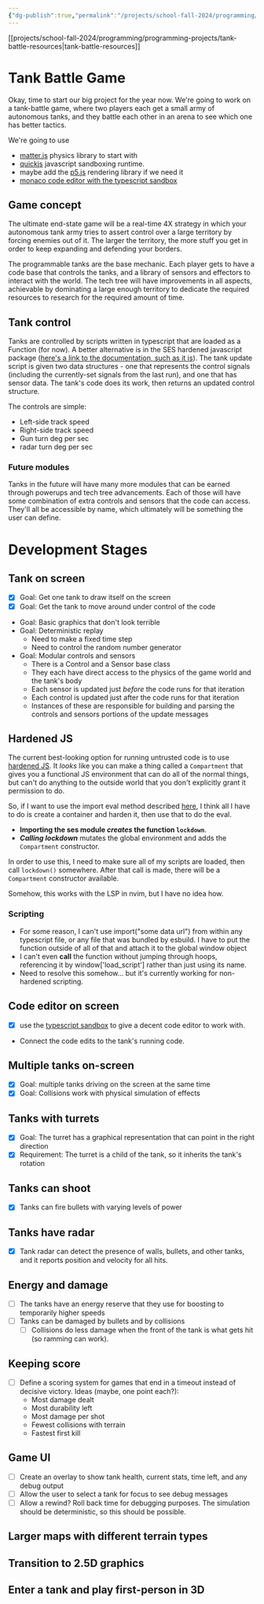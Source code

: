 ```yaml
---
{"dg-publish":true,"permalink":"/projects/school-fall-2024/programming/programming-projects/tank-battle-game/"}
---
```


[[projects/school-fall-2024/programming/programming-projects/tank-battle-resources\|tank-battle-resources]]
# Tank Battle Game

Okay, time to start our big project for the year now. We're going to work on a tank-battle game, where two players each get a small army of autonomous tanks, and they battle each other in an arena to see which one has better tactics.

We're going to use 
- [matter.js](https://brm.io/matter-js/) physics library to start with
- [quickjs](https://github.com/sebastianwessel/quickjs) javascript sandboxing runtime.
- maybe add the [p5.js](https://p5js.org/) rendering library if we need it
- [monaco code editor with the typescript sandbox](https://www.typescriptlang.org/dev/sandbox/)

## Game concept

The ultimate end-state game will be a real-time 4X strategy in which your autonomous tank army tries to assert control over a large territory by forcing enemies out of it. The larger the territory, the more stuff you get in order to keep expanding and defending your borders.

The programmable tanks are the base mechanic. Each player gets to have a code base that controls the tanks, and a library of sensors and effectors to interact with the world. The tech tree will have improvements in all aspects, achievable by dominating a large enough territory to dedicate the required resources to research for the required amount of time.

## Tank control

Tanks are controlled by scripts written in typescript that are loaded as a Function (for now). A better alternative is in the SES hardened javascript package ([here's a link to the documentation, such as it is](https://github.com/endojs/endo/blob/master/packages/ses/docs/guide.md)). The tank update script is given two data structures - one that represents the control signals (including the currently-set signals from the last run), and one that has sensor data. The tank's code does its work, then returns an updated control structure.

The controls are simple:
- Left-side track speed
- Right-side track speed
- Gun turn deg per sec
- radar turn deg per sec

### Future modules

Tanks in the future will have many more modules that can be earned through powerups and tech tree advancements. Each of those will have some combination of extra controls and sensors that the code can access. They'll all be accessible by name, which ultimately will be something the user can define.


# Development Stages

## Tank on screen

- [x] Goal: Get one tank to draw itself on the screen
- [x] Goal: Get the tank to move around under control of the code
- Goal: Basic graphics that don't look terrible
- Goal: Deterministic replay
    - Need to make a fixed time step
    - Need to control the random number generator
- Goal: Modular controls and sensors
    - There is a Control and a Sensor base class
    - They each have direct access to the physics of the game world and the tank's body
    - Each sensor is updated just *before* the code runs for that iteration
    - Each control is updated just after the code runs for that iteration
    - Instances of these are responsible for building and parsing the controls and sensors portions of the update messages

## Hardened JS

The current best-looking option for running untrusted code is to use [hardened JS](https://hardenedjs.org). It *looks* like you can make a thing called a `Compartment` that gives you a functional JS environment that can do all of the normal things, but can't do anything to the outside world that you don't explicitly grant it permission to do.

So, if I want to use the import eval method described [here](https://2ality.com/2019/10/eval-via-import.html), I think all I have to do is create a container and harden it, then use that to do the eval.

- **Importing the ses module *creates* the function `lockdown`**. 
- ***Calling lockdown*** mutates the global environment and adds the `Compartment` constructor.

In order to use this, I need to make sure all of my scripts are loaded, then call `lockdown()` somewhere. After that call is made, there will be a `Compartment` constructor available.

Somehow, this works with the LSP in nvim, but I have no idea how.

### Scripting

- For some reason, I can't use import("some data url") from within any typescript file, or any file that was bundled by esbuild. I have to put the function outside of all of that and attach it to the global window object
- I can't even **call** the function without jumping through hoops, referencing it by window['load_script'] rather than just using its name.
- Need to resolve this somehow... but it's currently working for non-hardened scripting.

## Code editor on screen

- [x] use the [typescript sandbox](https://www.typescriptlang.org/dev/sandbox/) to give a decent code editor to work with.
- Connect the code edits to the tank's running code.

## Multiple tanks on-screen

- [x] Goal: multiple tanks driving on the screen at the same time
- [x] Goal: Collisions work with physical simulation of effects
## Tanks with turrets

- [x] Goal: The turret has a graphical representation that can point in the right direction
- [x] Requirement: The turret is a child of the tank, so it inherits the tank's rotation

## Tanks can shoot

- [x] Tanks can fire bullets with varying levels of power

## Tanks have radar

- [x] Tank radar can detect the presence of walls, bullets, and other tanks, and it reports position and velocity for all hits.

## Energy and damage

- [ ] The tanks have an energy reserve that they use for boosting to temporarily higher speeds
- [ ] Tanks can be damaged by bullets and by collisions
    - [ ] Collisions do less damage when the front of the tank is what gets hit (so ramming can work).

## Keeping score

- [ ] Define a scoring system for games that end in a timeout instead of decisive victory. Ideas (maybe, one point each?):
    - Most damage dealt
    - Most durability left
    - Most damage per shot
    - Fewest collisions with terrain
    - Fastest first kill

## Game UI

- [ ] Create an overlay to show tank health, current stats, time left, and any debug output
- [ ] Allow the user to select a tank for focus to see debug messages
- [ ] Allow a rewind? Roll back time for debugging purposes. The simulation should be deterministic, so this should be possible.

## Larger maps with different terrain types



## Transition to 2.5D graphics

## Enter a tank and play first-person in 3D

